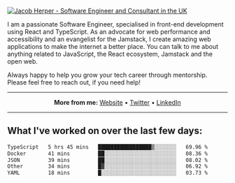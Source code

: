 [![Jacob Herper - Software Engineer and Consultant in the UK](https://res.cloudinary.com/jacobherper/image/upload/v1641506277/gh-image.png)](https://jacobherper.com/)

I am a passionate Software Engineer, specialised in front-end development using React and TypeScript. As an advocate for web performance and accessibility and an evangelist for the Jamstack, I create amazing web applications to make the internet a better place. You can talk to me about anything related to JavaScript, the React ecosystem, Jamstack and the open web.

Always happy to help you grow your tech career through mentorship. Please feel free to reach out, if you need help!

---

<p align="center">
  <strong>More from me:</strong> 
  <a href="https://jacobherper.com/">Website</a> •
  <a href="https://twitter.com/intent/follow?screen_name=jakeherp&tw_p=followbutton">Twitter</a> •
  <a href="https://www.linkedin.com/in/jacobherper/">LinkedIn</a>
</p>

---

## What I've worked on over the last few days:

<!--START_SECTION:waka-->

```txt
TypeScript   5 hrs 45 mins   █████████████████▒░░░░░░░   69.96 %
Docker       41 mins         ██░░░░░░░░░░░░░░░░░░░░░░░   08.36 %
JSON         39 mins         ██░░░░░░░░░░░░░░░░░░░░░░░   08.02 %
Other        34 mins         █▓░░░░░░░░░░░░░░░░░░░░░░░   06.92 %
YAML         18 mins         █░░░░░░░░░░░░░░░░░░░░░░░░   03.73 %
```

<!--END_SECTION:waka-->
